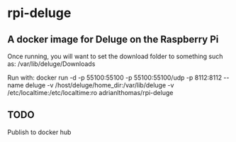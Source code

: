 # rpi-deluge
## A docker image for Deluge on the Raspberry Pi

Once running, you will want to set the download folder to something such as: /var/lib/deluge/Downloads

Run with: 
docker run -d -p 55100:55100 -p 55100:55100/udp -p 8112:8112 --name deluge   -v /host/deluge/home_dir:/var/lib/deluge -v /etc/localtime:/etc/localtime:ro adrianlthomas/rpi-deluge

## TODO
Publish to docker hub
